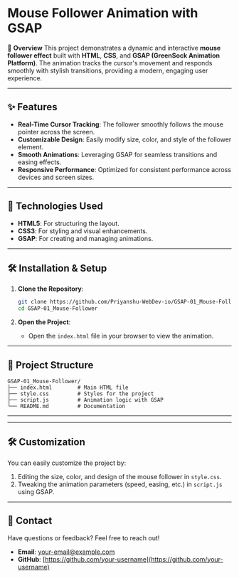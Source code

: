 # Mouse Follower Animation with GSAP

🎨 **Overview**
This project demonstrates a dynamic and interactive **mouse follower effect** built with **HTML**, **CSS**, and **GSAP (GreenSock Animation Platform)**. The animation tracks the cursor's movement and responds smoothly with stylish transitions, providing a modern, engaging user experience.

---

## ✨ Features
- **Real-Time Cursor Tracking**: The follower smoothly follows the mouse pointer across the screen.
- **Customizable Design**: Easily modify size, color, and style of the follower element.
- **Smooth Animations**: Leveraging GSAP for seamless transitions and easing effects.
- **Responsive Performance**: Optimized for consistent performance across devices and screen sizes.

---

## 🚀 Technologies Used
- **HTML5**: For structuring the layout.
- **CSS3**: For styling and visual enhancements.
- **GSAP**: For creating and managing animations.

---

## 🛠️ Installation & Setup

1. **Clone the Repository**:
   ```bash
   git clone https://github.com/Priyanshu-WebDev-io/GSAP-01_Mouse-Follower/
   cd GSAP-01_Mouse-Follower
   ```

2. **Open the Project**:
   - Open the `index.html` file in your browser to view the animation.

---

## 📂 Project Structure
```
GSAP-01_Mouse-Follower/
├── index.html        # Main HTML file
├── style.css         # Styles for the project
├── script.js         # Animation logic with GSAP
└── README.md         # Documentation
```

---

---

## 🛠️ Customization
You can easily customize the project by:
1. Editing the size, color, and design of the mouse follower in `style.css`.
2. Tweaking the animation parameters (speed, easing, etc.) in `script.js` using GSAP.

---

## 📧 Contact
Have questions or feedback? Feel free to reach out!
- **Email**: [your-email@example.com](mailto:your-email@example.com)
- **GitHub**: [https://github.com/your-username](https://github.com/your-username)
